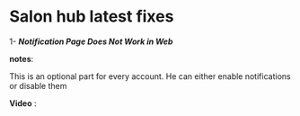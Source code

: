 # Salon hub latest fixes

1- ***Notification Page Does Not Work in Web***

**notes**:

This is an optional part for every account. He can either enable notifications or disable them 

**Video** :

